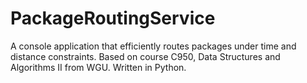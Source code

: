 # PackageRoutingService
A console application that efficiently routes packages under time and distance constraints. Based on course C950, Data Structures and Algorithms II from WGU. Written in Python.
